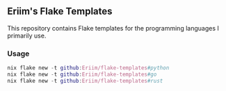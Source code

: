 ## Eriim's Flake Templates

This repository contains Flake templates for the programming languages I primarily use. 


### Usage

```nix
nix flake new -t github:Eriim/flake-templates#python
nix flake new -t github:Eriim/flake-templates#go
nix flake new -t github:Eriim/flake-templates#rust
```

